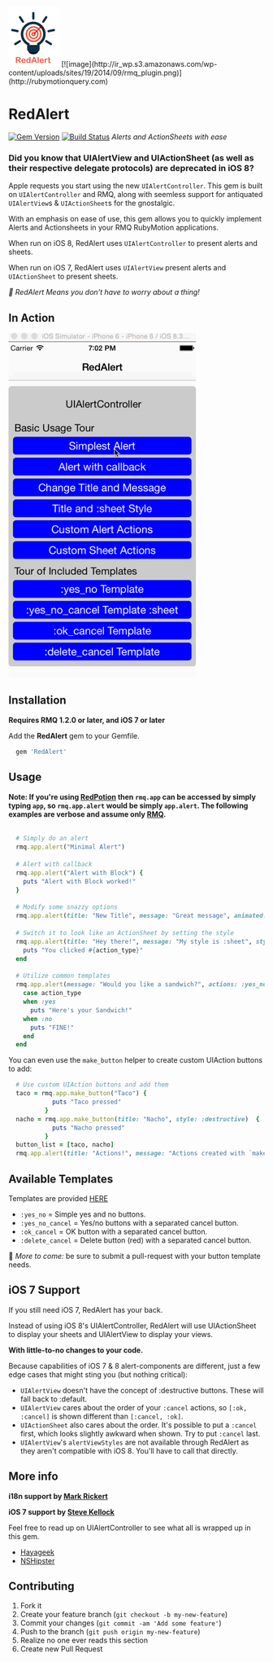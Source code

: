 <img src="./_art/logo.png" alt="RedAlert Logo" width="100" />
[![image](http://ir_wp.s3.amazonaws.com/wp-content/uploads/sites/19/2014/09/rmq_plugin.png)](http://rubymotionquery.com)

# RedAlert
[![Gem Version](https://badge.fury.io/rb/RedAlert.svg)](http://badge.fury.io/rb/RedAlert) [![Build Status](https://travis-ci.org/GantMan/RedAlert.svg)](https://travis-ci.org/GantMan/RedAlert) _Alerts and ActionSheets with ease_

### Did you know that UIAlertView and UIActionSheet (as well as their respective delegate protocols) are deprecated in iOS 8?

Apple requests you start using the new `UIAlertController`.  This gem is built on `UIAlertController` and RMQ, along with seemless support for antiquated `UIAlertView`s & `UIActionSheet`s for the gnostalgic.

With an emphasis on ease of use, this gem allows you to quickly implement Alerts and Actionsheets in your RMQ RubyMotion applications.

When run on iOS 8, RedAlert uses `UIAlertController` to present alerts and sheets.

When run on iOS 7, RedAlert uses `UIAlertView` present alerts and `UIActionSheet` to present sheets.

*:dart: RedAlert Means you don't have to worry about a thing!*

## In Action

<img src="./_art/demo.gif" alt="Demo" width="369" height="677" />

## Installation

**Requires RMQ 1.2.0 or later, and iOS 7 or later**

Add the **RedAlert** gem to your Gemfile.
```ruby
  gem 'RedAlert'
```

## Usage
**Note:  If you're using [RedPotion](https://github.com/infinitered/redpotion) then `rmq.app` can be accessed by simply typing `app`, so `rmq.app.alert` would be simply `app.alert`.  The following examples are verbose and assume only [RMQ](https://github.com/infinitered/rmq).**

```ruby

  # Simply do an alert
  rmq.app.alert("Minimal Alert")

  # Alert with callback
  rmq.app.alert("Alert with Block") {
    puts "Alert with Block worked!"
  }

  # Modify some snazzy options
  rmq.app.alert(title: "New Title", message: "Great message", animated: false)

  # Switch it to look like an ActionSheet by setting the style
  rmq.app.alert(title: "Hey there!", message: "My style is :sheet", style: :sheet) do |action_type|
    puts "You clicked #{action_type}"
  end

  # Utilize common templates
  rmq.app.alert(message: "Would you like a sandwich?", actions: :yes_no_cancel, style: :sheet) do |action_type|
    case action_type
    when :yes
      puts "Here's your Sandwich!"
    when :no
      puts "FINE!"
    end
  end
```

You can even use the `make_button` helper to create custom UIAction buttons to add:
```ruby
  # Use custom UIAction buttons and add them
  taco = rmq.app.make_button("Taco") {
            puts "Taco pressed"
          }
  nacho = rmq.app.make_button(title: "Nacho", style: :destructive)  {
            puts "Nacho pressed"
          }
  button_list = [taco, nacho]
  rmq.app.alert(title: "Actions!", message: "Actions created with `make_button` helper.", actions: button_list)
```

## Available Templates

Templates are provided [HERE](https://github.com/GantMan/RedAlert/blob/master/lib/project/button_templates.rb)
* `:yes_no` = Simple yes and no buttons.
* `:yes_no_cancel` = Yes/no buttons with a separated cancel button.
* `:ok_cancel` = OK button with a separated cancel button.
* `:delete_cancel` = Delete button (red) with a separated cancel button.

:heartbeat: _More to come:_ be sure to submit a pull-request with your button template needs.


## iOS 7 Support

If you still need iOS 7, RedAlert has your back.

Instead of using iOS 8's UIAlertController, RedAlert will use UIActionSheet to display your sheets and
UIAlertView to display your views.

**With little-to-no changes to your code.**

Because capabilities of iOS 7 & 8 alert-components are different, just a few edge cases that might sting you (but nothing critical):

* `UIAlertView` doesn't have the concept of :destructive buttons.  These will fall back to :default.
* `UIAlertView` cares about the order of your `:cancel` actions, so `[:ok, :cancel]` is shown different than `[:cancel, :ok]`.
* `UIActionSheet` also cares about the order.  It's possible to put a `:cancel` first, which looks slightly awkward when shown.  Try to put `:cancel` last.
* `UIAlertView`'s `alertViewStyles` are not available through RedAlert as they aren't compatible with iOS 8.  You'll have to call that directly.


## More info

**i18n support by [Mark Rickert](https://github.com/GantMan/RedAlert/pull/2)**

**iOS 7 support by [Steve Kellock](https://github.com/GantMan/RedAlert/pull/3)**

Feel free to read up on UIAlertController to see what all is wrapped up in this gem.
* [Hayageek](http://hayageek.com/uialertcontroller-example-ios/)
* [NSHipster](http://nshipster.com/uialertcontroller/)


## Contributing

1. Fork it
2. Create your feature branch (`git checkout -b my-new-feature`)
3. Commit your changes (`git commit -am 'Add some feature'`)
4. Push to the branch (`git push origin my-new-feature`)
5. Realize no one ever reads this section
6. Create new Pull Request
